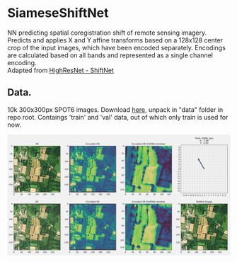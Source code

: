 # SiameseShiftNet  
NN predicting spatial coregistration shift of remote sensing imagery.  
Predicts and applies X and Y affine transforms based on a 128x128 center crop of the input images, which have been encoded separately. Encodings are calculated based on all bands and represented as a single channel encoding.  
Adapted from [HighResNet - ShiftNet](https://github.com/ServiceNow/HighRes-net/blob/master/src/DeepNetworks/ShiftNet.py "ShiftNet")  

## Data. 
10k 300x300px SPOT6 images. Download [here](https://drive.google.com/file/d/13q9lK8kcdZYkPvDPh_AsSKlRkTe4ercj/view?usp=share_link "Download"), unpack in "data" folder in repo root. Contaings 'train' and 'val' data, out of which only train is used for now.

![Example](images/example.png "Example")

